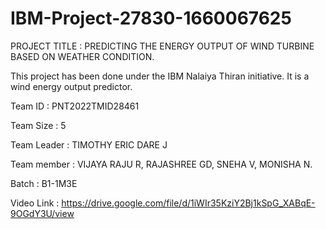 # IBM-Project-27830-1660067625
PROJECT TITLE : PREDICTING THE ENERGY OUTPUT OF WIND TURBINE BASED ON WEATHER CONDITION.

This project has been done under the IBM Nalaiya Thiran initiative. It is a wind energy output predictor.

Team ID : PNT2022TMID28461

Team Size : 5

Team Leader : TIMOTHY ERIC DARE J

Team member : VIJAYA RAJU R, RAJASHREE GD, SNEHA V, MONISHA N.

Batch : B1-1M3E	

Video Link : https://drive.google.com/file/d/1iWIr35KziY2Bj1kSpG_XABqE-9OGdY3U/view

